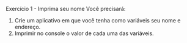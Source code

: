 Exercício 1 - Imprima seu nome
Você precisará:

1. Crie um aplicativo em que você tenha como variáveis seu nome e endereço.
2. Imprimir no console o valor de cada uma das variáveis.
